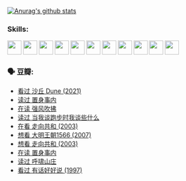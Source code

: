 
[![Anurag's github stats](https://github-readme-stats.vercel.app/api?username=w940853815)](https://github.com/anuraghazra/github-readme-stats)

### Skills:

<code><img height="32" src="https://cdn.jsdelivr.net/npm/simple-icons@v5/icons/python.svg"></code>
<code><img height="32" src="https://cdn.jsdelivr.net/npm/simple-icons@v5/icons/javascript.svg"></code>
<code><img height="32" src="https://cdn.jsdelivr.net/npm/simple-icons@v5/icons/django.svg"></code>
<code><img height="32" src="https://cdn.jsdelivr.net/npm/simple-icons@v5/icons/flask.svg"></code>
<code><img height="32" src="https://cdn.jsdelivr.net/npm/simple-icons@v5/icons/vuetify.svg"></code>
<code><img height="32" src="https://cdn.jsdelivr.net/npm/simple-icons@v5/icons/git.svg"></code>
<code><img height="32" src="https://cdn.jsdelivr.net/npm/simple-icons@v5/icons/docker.svg"></code>
<code><img height="32" src="https://cdn.jsdelivr.net/npm/simple-icons@v5/icons/postgresql.svg"></code>
<code><img height="32" src="https://cdn.jsdelivr.net/npm/simple-icons@v5/icons/elasticsearch.svg"></code>
<code><img height="32" src="https://cdn.jsdelivr.net/npm/simple-icons@v5/icons/macos.svg"></code>
<code><img height="32" src="https://cdn.jsdelivr.net/npm/simple-icons@v5/icons/linux.svg"></code>

### 🗣 豆瓣:

<!-- DOUBAN-ACTIVITIES:START -->
- [看过 沙丘 Dune‎ (2021)](https://www.douban.com/people/136069238/status/3726869471/?_i=42640338)
- [读过 置身事内](https://www.douban.com/people/136069238/status/3726223867/?_i=42640338)
- [在读 强风吹拂](https://www.douban.com/people/136069238/status/3725395475/?_i=42640338)
- [读过 当我谈跑步时我谈些什么](https://www.douban.com/people/136069238/status/3715422296/?_i=42640338)
- [在看 走向共和‎ (2003)](https://www.douban.com/people/136069238/status/3711470443/?_i=42640338)
- [想看 大明王朝1566‎ (2007)](https://www.douban.com/people/136069238/status/3710980213/?_i=42640338)
- [想看 走向共和‎ (2003)](https://www.douban.com/people/136069238/status/3710980002/?_i=42640338)
- [在读 置身事内](https://www.douban.com/people/136069238/status/3710472151/?_i=42640338)
- [读过 呼啸山庄](https://www.douban.com/people/136069238/status/3710470617/?_i=42640338)
- [看过 有话好好说‎ (1997)](https://www.douban.com/people/136069238/status/3709833172/?_i=42640338)
<!-- DOUBAN-ACTIVITIES:END -->
<!--
**w940853815/w940853815** is a ✨ _special_ ✨ repository because its `README.md` (this file) appears on your GitHub profile.

Here are some ideas to get you started:

- 🔭 I’m currently working on ...
- 🌱 I’m currently learning ...
- 👯 I’m looking to collaborate on ...
- 🤔 I’m looking for help with ...
- 💬 Ask me about ...
- 📫 How to reach me: ...
- 😄 Pronouns: ...
- ⚡ Fun fact: ...
-->
